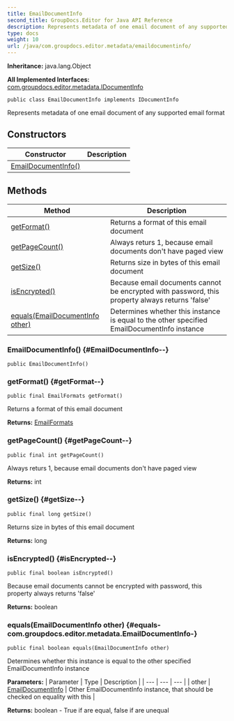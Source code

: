 ```yaml
---
title: EmailDocumentInfo
second_title: GroupDocs.Editor for Java API Reference
description: Represents metadata of one email document of any supported email format
type: docs
weight: 10
url: /java/com.groupdocs.editor.metadata/emaildocumentinfo/
---
```

**Inheritance:**
java.lang.Object

**All Implemented Interfaces:**
[com.groupdocs.editor.metadata.IDocumentInfo](../../com.groupdocs.editor.metadata/idocumentinfo)
```
public class EmailDocumentInfo implements IDocumentInfo
```

Represents metadata of one email document of any supported email format
## Constructors

| Constructor | Description |
| --- | --- |
| [EmailDocumentInfo()](#EmailDocumentInfo--) |  |
## Methods

| Method | Description |
| --- | --- |
| [getFormat()](#getFormat--) | Returns a format of this email document |
| [getPageCount()](#getPageCount--) | Always returs 1, because email documents don't have paged view |
| [getSize()](#getSize--) | Returns size in bytes of this email document |
| [isEncrypted()](#isEncrypted--) | Because email documents cannot be encrypted with password, this property always returns 'false' |
| [equals(EmailDocumentInfo other)](#equals-com.groupdocs.editor.metadata.EmailDocumentInfo-) | Determines whether this instance is equal to the other specified EmailDocumentInfo instance |
### EmailDocumentInfo() {#EmailDocumentInfo--}
```
public EmailDocumentInfo()
```


### getFormat() {#getFormat--}
```
public final EmailFormats getFormat()
```


Returns a format of this email document

**Returns:**
[EmailFormats](../../com.groupdocs.editor.formats/emailformats)
### getPageCount() {#getPageCount--}
```
public final int getPageCount()
```


Always returs 1, because email documents don't have paged view

**Returns:**
int
### getSize() {#getSize--}
```
public final long getSize()
```


Returns size in bytes of this email document

**Returns:**
long
### isEncrypted() {#isEncrypted--}
```
public final boolean isEncrypted()
```


Because email documents cannot be encrypted with password, this property always returns 'false'

**Returns:**
boolean
### equals(EmailDocumentInfo other) {#equals-com.groupdocs.editor.metadata.EmailDocumentInfo-}
```
public final boolean equals(EmailDocumentInfo other)
```


Determines whether this instance is equal to the other specified EmailDocumentInfo instance

**Parameters:**
| Parameter | Type | Description |
| --- | --- | --- |
| other | [EmailDocumentInfo](../../com.groupdocs.editor.metadata/emaildocumentinfo) | Other EmailDocumentInfo instance, that should be checked on equality with this |

**Returns:**
boolean - True if are equal, false if are unequal
